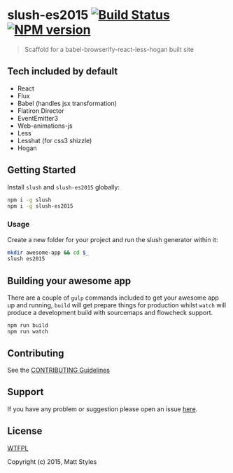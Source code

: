 # slush-es2015 [![Build Status](https://secure.travis-ci.org/mattstyles/slush-es2015.png?branch=master)](https://travis-ci.org/mattstyles/slush-es2015) [![NPM version](https://badge-me.herokuapp.com/api/npm/slush-es2015.png)](http://badges.enytc.com/for/npm/slush-es2015)

> Scaffold for a babel-browserify-react-less-hogan built site

## Tech included by default

* React
* Flux
* Babel (handles jsx transformation)
* Flatiron Director
* EventEmitter3
* Web-animations-js
* Less
* Lesshat (for css3 shizzle)
* Hogan

## Getting Started

Install `slush` and `slush-es2015` globally:

```bash
npm i -g slush
npm i -g slush-es2015
```

### Usage

Create a new folder for your project and run the slush generator within it:

```bash
mkdir awesome-app && cd $_
slush es2015
```

## Building your awesome app

There are a couple of `gulp` commands included to get your awesome app up and running, `build` will get prepare things for production whilst `watch` will produce a development build with sourcemaps and flowcheck support.

```
npm run build
npm run watch
```

## Contributing

See the [CONTRIBUTING Guidelines](https://github.com/mattstyles/slush-es2015/blob/master/CONTRIBUTING.md)

## Support
If you have any problem or suggestion please open an issue [here](https://github.com/mattstyles/slush-es2015/issues).

## License

[WTFPL](https://github.com/mattstyles/slush-es2015/blob/master/LICENSE)

Copyright (c) 2015, Matt Styles
